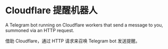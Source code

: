 # Cloudflare 提醒机器人

A Telegram bot running on Cloudflare workers that send a message to you, summoned via an HTTP request.

借助 Cloudflare，通过 HTTP 请求来召唤 Telegram bot 发送提醒。
